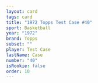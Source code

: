 ```yaml
---
layout: card
tags: card
title: "1972 Topps Test Case #40"
sport: Basketball
year: "1972"
brand: Topps
subset: ""
player: Test Case
lastName: Case
number: "40"
isRookie: false
order: 10
---
```

